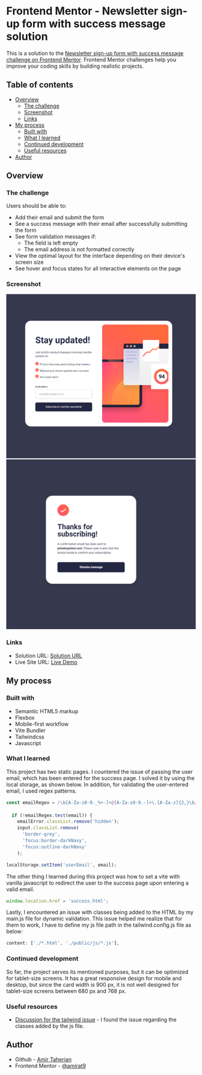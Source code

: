 # Frontend Mentor - Newsletter sign-up form with success message solution

This is a solution to the [Newsletter sign-up form with success message challenge on Frontend Mentor](https://www.frontendmentor.io/challenges/newsletter-signup-form-with-success-message-3FC1AZbNrv). Frontend Mentor challenges help you improve your coding skills by building realistic projects.

## Table of contents

- [Overview](#overview)
  - [The challenge](#the-challenge)
  - [Screenshot](#screenshot)
  - [Links](#links)
- [My process](#my-process)
  - [Built with](#built-with)
  - [What I learned](#what-i-learned)
  - [Continued development](#continued-development)
  - [Useful resources](#useful-resources)
- [Author](#author)

## Overview

### The challenge

Users should be able to:

- Add their email and submit the form
- See a success message with their email after successfully submitting the form
- See form validation messages if:
  - The field is left empty
  - The email address is not formatted correctly
- View the optimal layout for the interface depending on their device's screen size
- See hover and focus states for all interactive elements on the page

### Screenshot

![](./desktop.png)
![](./success.png)

### Links

- Solution URL: [Solution URL](https://www.frontendmentor.io/solutions/subscription-form-with-email-validation-and-success-page-YT7cR_D_Jj)
- Live Site URL: [Live Demo](https://main--newsletter-success-message.netlify.app/)

## My process

### Built with

- Semantic HTML5 markup
- Flexbox
- Mobile-first workflow
- Vite Bundler
- Tailwindcss
- Javascript

### What I learned

This project has two static pages. I countered the issue of passing the user email, which has been entered for the success page. I solved it by using the local storage, as shown below. In addition, for validating the user-entered email, I used regex patterns.

```js
const emailRegex = /\b[A-Za-z0-9._%+-]+@[A-Za-z0-9.-]+\.[A-Za-z]{2,}\b/;

  if (!emailRegex.test(email)) {
    emailError.classList.remove('hidden');
    input.classList.remove(
      'border-grey',
      'focus:border-darkNavy',
      'focus:outline-darkNavy'
    );
```

```js
localStorage.setItem('userEmail', email);
```

The other thing I learned during this project was how to set a vite with vanilla javascript to redirect the user to the success page upon entering a valid email.

```js
window.location.href = 'success.html';
```

Lastly, I encountered an issue with classes being added to the HTML by my main.js file for dynamic validation. This issue helped me realize that for them to work, I have to define my js file path in the tailwind.config.js file as below:

```js
content: ['./*.html', './public/js/*.js'],
```

### Continued development

So far, the project serves its mentioned purposes, but it can be optimized for tablet-size screens. It has a great responsive design for mobile and desktop, but since the card width is 900 px, it is not well designed for tablet-size screens between 680 px and 768 px.

### Useful resources

- [Discussion for the tailwind issue](https://github.com/tailwindlabs/tailwindcss/discussions/7633) - I found the issue regarding the classes added by the js file.

## Author

- Github - [Amir Taherian](https://github.com/Amirat9)
- Frontend Mentor - [@amirat9](https://www.frontendmentor.io/profile/Amirat9)
